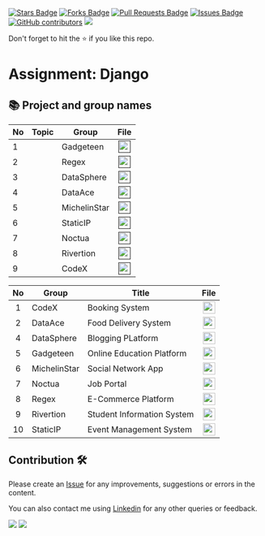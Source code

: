 <a href="https://github.com/drshahizan/learn-django/stargazers"><img src="https://img.shields.io/github/stars/drshahizan/learn-django" alt="Stars Badge"/></a>
<a href="https://github.com/drshahizan/learn-django/network/members"><img src="https://img.shields.io/github/forks/drshahizan/learn-django" alt="Forks Badge"/></a>
<a href="https://github.com/drshahizan/learn-django/pulls"><img src="https://img.shields.io/github/issues-pr/drshahizan/learn-django" alt="Pull Requests Badge"/></a>
<a href="https://github.com/drshahizan/learn-django/issues"><img src="https://img.shields.io/github/issues/drshahizan/learn-django" alt="Issues Badge"/></a>
<a href="https://github.com/drshahizan/learn-django/graphs/contributors"><img alt="GitHub contributors" src="https://img.shields.io/github/contributors/drshahizan/learn-django?color=2b9348"></a>
![](https://visitor-badge.glitch.me/badge?page_id=drshahizan/learn-django)

Don't forget to hit the :star: if you like this repo.

# Assignment: Django

## 📚 Project and group names

| No | Topic | Group | File | 
| ----- | ----- | ------ | :------: | 
| 1 |  | Gadgeteen | <a href="" ><img src="../../../images/task.png" width="24px" height="24px" ></a> |
| 2 |  | Regex | <a href="" ><img src="../../../images/task.png" width="24px" height="24px" ></a> |
| 3 |  | DataSphere | <a href="" ><img src="../../../images/task.png" width="24px" height="24px" ></a> |
| 4 |  | DataAce | <a href="" ><img src="../../../images/task.png" width="24px" height="24px" ></a> |
| 5 |  | MichelinStar | <a href="" ><img src="../../../images/task.png" width="24px" height="24px" ></a> |
| 6 |  | StaticIP | <a href="" ><img src="../../../images/task.png" width="24px" height="24px" ></a> |
| 7 |  | Noctua| <a href="" ><img src="../../../images/task.png" width="24px" height="24px" ></a> |
| 8 |  | Rivertion | <a href="" ><img src="../../../images/task.png" width="24px" height="24px" ></a> |
| 9 | | CodeX| <a href="" ><img src="../../../images/task.png" width="24px" height="24px" ></a> |

| No | Group |  Title |File |
| :-----: |------ | ------ | :-----: | 
| 1 | CodeX | Booking System |  <a href="CodeX/" ><img src="../../../images/task.png" width="24px" height="24px" ></a> | 
| 2 | DataAce | Food Delivery System |  <a href="./materials/assignment/submission/DataAce/" ><img src="../../../images/task.png" width="24px" height="24px" ></a> | 
| 4 | DataSphere | Blogging PLatform |  <a href="materials/assignment/submission/DataSphere" ><img src="../../../images/task.png" width="24px" height="24px" ></a> | 
| 5 | Gadgeteen | Online Education Platform |  <a href=".materials/assignment/submission/Gadgeteen" ><img src="../../../images/task.png" width="24px" height="24px" ></a> | 
| 6 | MichelinStar | Social Network App |  <a href="materials/assignment/submission/MichelinStar/" ><img src="../../../images/task.png" width="24px" height="24px" ></a> | 
| 7 | Noctua | Job Portal |  <a href="materials/assignment/submission/Noctua" ><img src="../../../images/task.png" width="24px" height="24px" ></a> | 
| 8 | Regex | E-Commerce Platform |  <a href="materials/assignment/submission/Regex" ><img src="../../../images/task.png" width="24px" height="24px" ></a> | 
| 9 | Rivertion | Student Information System |  <a href="materials/assignment/submission/Rivertion/" ><img src="../../../images/task.png" width="24px" height="24px" ></a> | 
| 10 | StaticIP | Event Management System |  <a href="materials/assignment/submission/StaticIP/" ><img src="../../../images/task.png" width="24px" height="24px" ></a> | 


## Contribution 🛠️
Please create an [Issue](https://github.com/drshahizan/special-topic-data-engineering/issues) for any improvements, suggestions or errors in the content.

You can also contact me using [Linkedin](https://www.linkedin.com/in/drshahizan/) for any other queries or feedback.

![](https://komarev.com/ghpvc/?username=drshahizan&label=Views&color=0e75b6&style=flat)
![](https://hit.yhype.me/github/profile?user_id=81284918)


